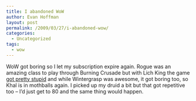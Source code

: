 ```yaml
---
title: I abandoned WoW
author: Evan Hoffman
layout: post
permalink: /2009/03/27/i-abandoned-wow/
categories:
  - Uncategorized
tags:
  - wow
---
```

WoW got boring so I let my subscription expire again. Rogue was an amazing class to play through Burning Crusade but with Lich King the game <a href="http://www.sk-gaming.com/arena/team/2/all/all/all/all/" onclick="_gaq.push(['_trackEvent', 'outbound-article', 'http://www.sk-gaming.com/arena/team/2/all/all/all/all/', 'got pretty stupid']);" >got pretty stupid</a> and while Wintergrasp was awesome, it got boring too, so Khal is in mothballs again. I picked up my druid a bit but that got repetitive too &#8211; I&#8217;d just get to 80 and the same thing would happen.
